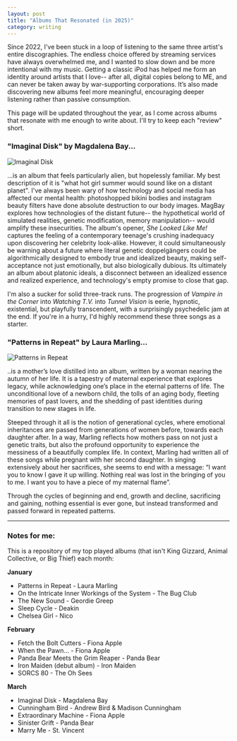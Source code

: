 ```yaml
---
layout: post
title: "Albums That Resonated (in 2025)"
category: writing
---
```

Since 2022, I've been stuck in a loop of listening to the same three artist's entire discographies. The endless choice offered by streaming services have always overwhelmed me, and I wanted to slow down and be more intentional with my music. Getting a classic iPod has helped me form an identity around artists that I love-- after all, digital copies belong to ME, and can never be taken away by war-supporting corporations. It’s also made discovering new albums feel more meaningful, encouraging deeper listening rather than passive consumption.

This page will be updated throughout the year, as I come across albums that resonate with me enough to write about. I'll try to keep each "review" short.

### "Imaginal Disk" by Magdalena Bay...
![Imaginal Disk](https://upload.wikimedia.org/wikipedia/en/4/4b/Magdalena_Bay_-_Imaginal_Disk.png)

...is an album that feels particularly alien, but hopelessly familiar. My best description of it is "what hot girl summer would sound like on a distant planet". I've always been wary of how technology and social media has affected our mental health: photoshopped bikini bodies and instagram beauty filters have done absolute destruction to our body images. MagBay explores how technologies of the distant future-- the hypothetical world of simulated realities, genetic modification, memory manipulation-- would amplify these insecurities. The album's opener, *She Looked Like Me!* captures the feeling of a contemporary teenage's crushing inadequacy upon discovering her celebrity look-alike. However, it could simultaneously be warning about a future where literal genetic doppelgängers could be algorithmically designed to embody true and idealized beauty, making self-acceptance not just emotionally, but also biologically dubious. Its ultimately an album about platonic ideals, a disconnect between an idealized essence and realized experience, and technology's empty promise to close that gap.

I'm also a sucker for solid three-track runs. The progression of *Vampire in the Corner* into *Watching T.V.* into *Tunnel Vision* is eerie, hypnotic, existential, but playfully transcendent, with a surprisingly psychedelic jam at the end. If you're in a hurry, I'd highly recommend these three songs as a starter.

### "Patterns in Repeat" by Laura Marling...
![Patterns in Repeat](https://upload.wikimedia.org/wikipedia/en/4/4d/Patterns_in_Repeat_Laura_Marling_album_cover.jpg)

..is a mother’s love distilled into an album, written by a woman nearing the autumn of her life. It is a tapestry of maternal experience that explores legacy, while acknowledging one’s place in the eternal patterns of life. The unconditional love of a newborn child, the tolls of an aging body, fleeting memories of past lovers, and the shedding of past identities during transition to new stages in life.

Steeped through it all is the notion of generational cycles, where emotional inheritances are passed from generations of women before, towards each daughter after. In a way, Marling reflects how mothers pass on not just a genetic traits, but also the profound opportunity to experience the messiness of a beautifully complex life. In context, Marling had written all of these songs while pregnant with her second daughter. In singing extensively about her sacrifices, she seems to end with a message: “I want you to know I gave it up willing. Nothing real was lost in the bringing of you to me. I want you to have a piece of my maternal flame”.

Through the cycles of beginning and end, growth and decline, sacrificing and gaining, nothing essential is ever gone, but instead transformed and passed forward in repeated patterns.

---
### Notes for me:
This is a repository of my top played albums (that isn't King Gizzard, Animal Collective, or Big Thief) each month:

**January**
- Patterns in Repeat - Laura Marling
- On the Intricate Inner Workings of the System - The Bug Club
- The New Sound - Geordie Greep
- Sleep Cycle - Deakin
- Chelsea Girl - Nico

**February**
- Fetch the Bolt Cutters - Fiona Apple
- When the Pawn... - Fiona Apple
- Panda Bear Meets the Grim Reaper - Panda Bear
- Iron Maiden (debut album) - Iron Maiden
- SORCS 80 - The Oh Sees

**March**
- Imaginal Disk - Magdalena Bay
- Cunningham Bird - Andrew Bird & Madison Cunningham
- Extraordinary Machine - Fiona Apple
- Sinister Grift - Panda Bear
- Marry Me - St. Vincent